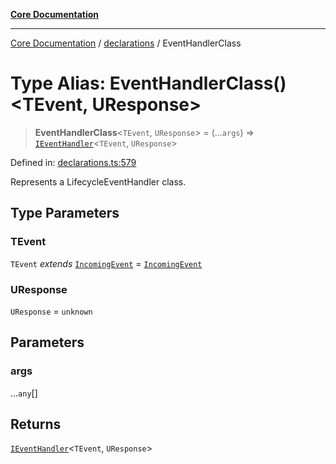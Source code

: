 [**Core Documentation**](../../README.md)

***

[Core Documentation](../../README.md) / [declarations](../README.md) / EventHandlerClass

# Type Alias: EventHandlerClass()\<TEvent, UResponse\>

> **EventHandlerClass**\<`TEvent`, `UResponse`\> = (...`args`) => [`IEventHandler`](../interfaces/IEventHandler.md)\<`TEvent`, `UResponse`\>

Defined in: [declarations.ts:579](https://github.com/stonemjs/core/blob/e2fddc9518734748c09a72d4b4064dd1d4c1288c/src/declarations.ts#L579)

Represents a LifecycleEventHandler class.

## Type Parameters

### TEvent

`TEvent` *extends* [`IncomingEvent`](../../events/IncomingEvent/classes/IncomingEvent.md) = [`IncomingEvent`](../../events/IncomingEvent/classes/IncomingEvent.md)

### UResponse

`UResponse` = `unknown`

## Parameters

### args

...`any`[]

## Returns

[`IEventHandler`](../interfaces/IEventHandler.md)\<`TEvent`, `UResponse`\>
